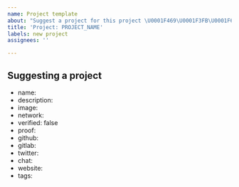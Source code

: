 ```yaml
---
name: Project template
about: "Suggest a project for this project \U0001F469\U0001F3FB‍\U0001F680"
title: 'Project: PROJECT_NAME'
labels: new project
assignees: ''

---
```


## Suggesting a project

- name: 
- description: 
- image: 
- network: 
- verified: false
- proof: 
- github: 
- gitlab: 
- twitter: 
- chat: 
- website: 
- tags:
